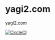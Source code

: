# yagi2.com  
[yagi2.com](http://yagi2.com)   
  
[![CircleCI](https://circleci.com/gh/yagi2/yagi2.com.svg?style=svg)](https://circleci.com/gh/yagi2/yagi2.com)  
